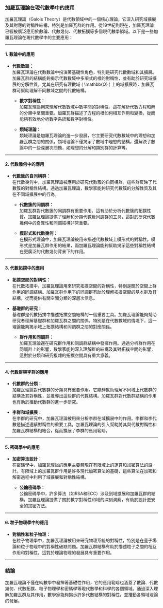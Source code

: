 ### **加羅瓦理論在現代數學中的應用**

加羅瓦理論（Galois Theory）是代數領域中的一個核心理論，它深入研究域擴展及其對應的對稱性結構，特別是加羅瓦群的作用。從19世紀到現在，加羅瓦理論已經被廣泛應用於數論、代數幾何、代數拓撲等多個現代數學領域。以下是一些加羅瓦理論在現代數學中的主要應用：

---

#### **1. 數論中的應用**

- **代數數論：**  
  加羅瓦理論在代數數論中扮演著基礎性角色，特別是研究代數數域和其擴展。加羅瓦群的結構能夠揭示代數數域中多項式的根的對稱性，並有助於研究域擴展的分解性質。尤其在研究有理數域 \( \mathbb{Q} \) 上的域擴展時，加羅瓦群可幫助理解不同數域之間的代數結構。

  - **數字對稱性：**  
    加羅瓦理論用來理解代數數域中數字間的對稱性，這在解析代數方程和解的分類中至關重要。加羅瓦群描述了方程的根如何相互作用和變換，從而能夠有效地分析數字系統和數字對稱性。

  - **類域理論：**  
    類域理論是加羅瓦理論的進一步發展，它主要研究代數數域中的理想和加羅瓦群之間的關係。類域理論不僅揭示了數域中理想的結構，還解決了數論中的一些深層次問題，如理想的分解和類別群的計算等。

---

#### **2. 代數幾何中的應用**

- **代數簇的自同構群：**  
  在代數幾何中，加羅瓦理論被應用於研究代數簇的自同構群，這些群反映了代數簇的對稱性結構。通過加羅瓦理論，數學家能夠研究代數簇的分解性質及其在不同域擴展中的行為。

  - **代數簇的同調群：**  
    加羅瓦群對代數簇的同調群有重要作用，這有助於分析代數簇的拓撲性質。加羅瓦理論提供了理解和分類代數簇同調群的工具，這對於研究代數幾何中的奇異性和同調結構非常重要。

  - **模形式和代數幾何：**  
    在模形式理論中，加羅瓦理論被用來描述代數數域上模形式的對稱性。模形式是加羅瓦群作用的結果，而加羅瓦理論能夠幫助揭示這些對稱性結構在更廣泛的代數幾何背景下的作用。

---

#### **3. 代數拓撲中的應用**

- **拓撲空間的對稱性：**  
  在代數拓撲中，加羅瓦理論用來研究拓撲空間的對稱性，特別是關於空間上群作用的同調結構。加羅瓦群作用下的同調群有助於理解拓撲空間的基本群及其結構，從而提供有關空間分類的深層次信息。

- **基礎群的研究：**  
  基礎群是代數拓撲中描述拓撲空間結構的一個重要工具。加羅瓦理論能夠幫助研究者理解基礎群和加羅瓦群之間的關係，特別是在代數數域的情境下，這一理論能夠揭示域上拓撲結構和同調群之間的對應關係。

  - **群作用和同調群：**  
    加羅瓦理論還在研究群作用和同調群結構中發揮作用。通過分析群作用在同調群上的影響，數學家能夠深入理解群的結構及其對拓撲空間的影響，這對於分類和研究複雜的拓撲空間具有重大意義。

---

#### **4. 代數群與李群的應用**

- **代數群的分類：**  
  加羅瓦理論對代數群的分類具有重要作用。它能夠幫助理解不同域上代數群的結構及其對稱性，並推導出這些群的代數結構。加羅瓦群對代數群結構的作用也有助於推動代數群的進一步研究。

- **李群和域擴展：**  
  在李群的研究中，加羅瓦理論被用來分析李群在域擴展中的作用。李群和李代數是描述連續對稱性的重要工具，加羅瓦理論的引入幫助將其與代數對稱性和加羅瓦群結構相結合，從而擴展了李群的應用範疇。

---

#### **5. 密碼學中的應用**

- **加密算法設計：**  
  在密碼學中，加羅瓦理論的應用主要體現在有限域上的運算和加密算法的設計。有限域上的加羅瓦群作用是許多現代加密算法的基礎，這些算法在加密和解密過程中利用了域擴展和對稱性結構。

  - **公鑰密碼學：**  
    公鑰密碼學中，許多算法（如RSA和ECC）涉及到域擴展和加羅瓦群的結構。加羅瓦理論提供了關於數字對稱性和域的深刻洞察，有助於設計更安全的加密方法。

---

#### **6. 粒子物理學中的應用**

- **對稱性和粒子物理：**  
  在粒子物理學中，加羅瓦理論被用來研究物理系統的對稱性，特別是在量子場論和粒子物理中的對稱性破缺問題。加羅瓦群結構有助於描述粒子之間的相互作用和對稱性，這對於理論物理的發展具有重要作用。

---

### **結論**

加羅瓦理論不僅在純數學中發揮著基礎性作用，它的應用範疇也涵蓋了數論、代數幾何、代數拓撲、粒子物理學和密碼學等現代數學和科學的各個領域。通過深入理解加羅瓦群及其作用，數學家能夠揭示許多代數結構的對稱性，並推動各領域理論的發展。